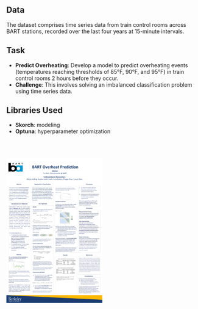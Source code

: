## Data
The dataset comprises time series data from train control rooms across BART stations, recorded over the last four years at 15-minute intervals.

## Task
- **Predict Overheating**: Develop a model to predict overheating events (temperatures reaching thresholds of 85°F, 90°F, and 95°F) in train control rooms 2 hours before they occur.
- **Challenge**: This involves solving an imbalanced classification problem using time series data.

## Libraries Used
- **Skorch**: modeling
- **Optuna**: hyperparameter optimization

<br><br>

<img src="assets/poster.png" width="50%">
